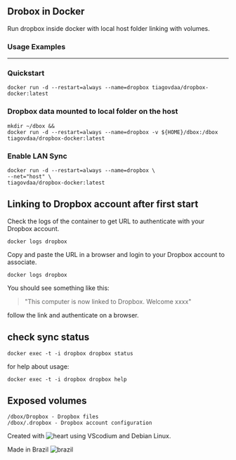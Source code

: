 

## Drobox in Docker

Run dropbox inside docker with local host folder linking with volumes.

### Usage Examples

____

### Quickstart

```
docker run -d --restart=always --name=dropbox tiagovdaa/dropbox-docker:latest
```

### Dropbox data mounted to local folder on the host

```
mkdir ~/dbox &&
docker run -d --restart=always --name=dropbox -v ${HOME}/dbox:/dbox tiagovdaa/dropbox-docker:latest
```

### Enable LAN Sync

```
docker run -d --restart=always --name=dropbox \
--net="host" \
tiagovdaa/dropbox-docker:latest
```

## Linking to Dropbox account after first start

Check the logs of the container to get URL to authenticate with your Dropbox account.

```
docker logs dropbox
```

Copy and paste the URL in a browser and login to your Dropbox account to associate.

```
docker logs dropbox
```

You should see something like this:

> "This computer is now linked to Dropbox. Welcome xxxx"

follow the link and authenticate on a browser.

##  check sync status

```
docker exec -t -i dropbox dropbox status
```

for help about usage:

```
docker exec -t -i dropbox dropbox help
```

## Exposed volumes

```
/dbox/Dropbox - Dropbox files
/dbox/.dropbox - Dropbox account configuration
```



Created with ![heart](https://github.githubassets.com/images/icons/emoji/unicode/2764.png) using VScodium and Debian Linux.

Made in Brazil ![brazil](https://github.githubassets.com/images/icons/emoji/unicode/1f1e7-1f1f7.png)